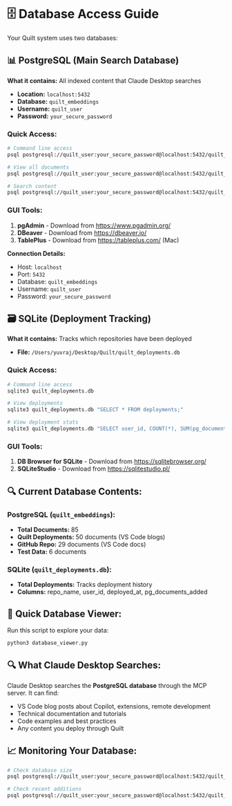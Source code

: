 # 🗄️ Database Access Guide

Your Quilt system uses two databases:

## 📊 **PostgreSQL** (Main Search Database)
**What it contains:** All indexed content that Claude Desktop searches
- **Location:** `localhost:5432`
- **Database:** `quilt_embeddings`
- **Username:** `quilt_user`
- **Password:** `your_secure_password`

### **Quick Access:**
```bash
# Command line access
psql postgresql://quilt_user:your_secure_password@localhost:5432/quilt_embeddings

# View all documents
psql postgresql://quilt_user:your_secure_password@localhost:5432/quilt_embeddings -c "SELECT COUNT(*), doc_metadata->>'source' FROM documents GROUP BY doc_metadata->>'source';"

# Search content
psql postgresql://quilt_user:your_secure_password@localhost:5432/quilt_embeddings -c "SELECT doc_metadata->>'file_path', LENGTH(content) FROM documents WHERE LOWER(content) LIKE '%copilot%' LIMIT 5;"
```

### **GUI Tools:**
1. **pgAdmin** - Download from https://www.pgadmin.org/
2. **DBeaver** - Download from https://dbeaver.io/
3. **TablePlus** - Download from https://tableplus.com/ (Mac)

**Connection Details:**
- Host: `localhost`
- Port: `5432`
- Database: `quilt_embeddings`
- Username: `quilt_user`
- Password: `your_secure_password`

## 🗃️ **SQLite** (Deployment Tracking)
**What it contains:** Tracks which repositories have been deployed
- **File:** `/Users/yuvraj/Desktop/Quilt/quilt_deployments.db`

### **Quick Access:**
```bash
# Command line access
sqlite3 quilt_deployments.db

# View deployments
sqlite3 quilt_deployments.db "SELECT * FROM deployments;"

# View deployment stats
sqlite3 quilt_deployments.db "SELECT user_id, COUNT(*), SUM(pg_documents_added) FROM deployments GROUP BY user_id;"
```

### **GUI Tools:**
1. **DB Browser for SQLite** - Download from https://sqlitebrowser.org/
2. **SQLiteStudio** - Download from https://sqlitestudio.pl/

## 🔍 **Current Database Contents:**

### PostgreSQL (`quilt_embeddings`):
- **Total Documents:** 85
- **Quilt Deployments:** 50 documents (VS Code blogs)
- **GitHub Repo:** 29 documents (VS Code docs)
- **Test Data:** 6 documents

### SQLite (`quilt_deployments.db`):
- **Total Deployments:** Tracks deployment history
- **Columns:** repo_name, user_id, deployed_at, pg_documents_added

## 🧪 **Quick Database Viewer:**

Run this script to explore your data:
```bash
python3 database_viewer.py
```

## 🔍 **What Claude Desktop Searches:**

Claude Desktop searches the **PostgreSQL database** through the MCP server. It can find:
- VS Code blog posts about Copilot, extensions, remote development
- Technical documentation and tutorials
- Code examples and best practices
- Any content you deploy through Quilt

## 📈 **Monitoring Your Database:**

```bash
# Check database size
psql postgresql://quilt_user:your_secure_password@localhost:5432/quilt_embeddings -c "SELECT pg_size_pretty(pg_database_size('quilt_embeddings'));"

# Check recent additions
psql postgresql://quilt_user:your_secure_password@localhost:5432/quilt_embeddings -c "SELECT COUNT(*), DATE(created_at) FROM documents GROUP BY DATE(created_at) ORDER BY DATE(created_at) DESC LIMIT 7;"
```
